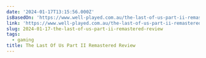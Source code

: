 ```yaml
---
date: '2024-01-17T13:15:56.000Z'
isBasedOn: 'https://www.well-played.com.au/the-last-of-us-part-ii-remastered-review/'
link: 'https://www.well-played.com.au/the-last-of-us-part-ii-remastered-review/'
slug: 2024-01-17-the-last-of-us-part-ii-remastered-review
tags:
  - gaming
title: The Last Of Us Part II Remastered Review
---
```


